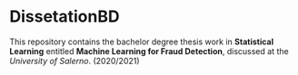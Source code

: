 # DissetationBD
This repository contains the bachelor degree thesis work in **Statistical Learning** entitled **Machine Learning for Fraud Detection**, discussed at the *University of Salerno*. (2020/2021)
